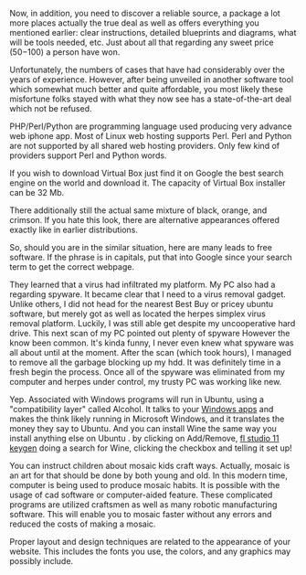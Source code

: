 Now, in addition, you need to discover a reliable source, a package a
lot more places actually the true deal as well as offers everything you
mentioned earlier: clear instructions, detailed blueprints and diagrams,
what will be tools needed, etc. Just about all that regarding any sweet
price ($50-$100) a person have won.

Unfortunately, the numbers of cases that have had considerably over the
years of experience. However, after being unveiled in another software
tool which somewhat much better and quite affordable, you most likely
these misfortune folks stayed with what they now see has a
state-of-the-art deal which not be refused.

PHP/Perl/Python are programming language used producing very advance web
iphone app. Most of Linux web hosting supports Perl. Perl and Python are
not supported by all shared web hosting providers. Only few kind of
providers support Perl and Python words.

If you wish to download Virtual Box just find it on Google the best
search engine on the world and download it. The capacity of Virtual Box
installer can be 32 Mb.

There additionally still the actual same mixture of black, orange, and
crimson. If you hate this look, there are alternative appearances
offered exactly like in earlier distributions.

So, should you are in the similar situation, here are many leads to free
software. If the phrase is in capitals, put that into Google since your
search term to get the correct webpage.

They learned that a virus had infiltrated my platform. My PC also had a
regarding spyware. It became clear that I need to a virus removal
gadget. Unlike others, I did not head for the nearest Best Buy or pricey
ubuntu software, but merely got as well as located the herpes simplex
virus removal platform. Luckily, I was still able get despite my
uncooperative hard drive. This next scan of my PC pointed out plenty of
spyware However the know been common. It's kinda funny, I never even
knew what spyware was all about until at the moment. After the scan
(which took hours), I managed to remove all the garbage blocking up my
hdd. It was definitely time in a fresh begin the process. Once all of
the spyware was eliminated from my computer and herpes under control, my
trusty PC was working like new.

Yep. Associated with Windows programs will run in Ubuntu, using a
"compatibility layer" called Alcohol. It talks to your [Windows
apps](https://slashdot.org/index2.pl?fhfilter=Windows%20apps) and makes
the think likely running in Microsoft Windows, and it translates the
money they say to Ubuntu. And you can install Wine the same way you
install anything else on Ubuntu . by clicking on Add/Remove, [fl
studio 11
keygen](http://olivier.drevet.free.fr/wiki/index.php?title=Make_Beats_For_Free_On_Your_Own_Special_Computer)
doing a search for Wine, clicking the checkbox and telling it set up\!

You can instruct children about mosaic kids craft ways. Actually, mosaic
is an art for that should be done by both young and old. In this modern
time, computer is being used to produce mosaic habits. It is possible
with the usage of cad software or computer-aided feature. These
complicated programs are utilized craftsmen as well as many robotic
manufacturing software. This will enable you to mosaic faster without
any errors and reduced the costs of making a mosaic.

Proper layout and design techniques are related to the appearance of
your website. This includes the fonts you use, the colors, and any
graphics may possibly include.